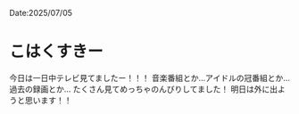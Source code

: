 Date:2025/07/05
# こはくすきー

今日は一日中テレビ見てましたー！！！
音楽番組とか…アイドルの冠番組とか…過去の録画とか…
たくさん見てめっちゃのんびりしてました！
明日は外に出ようと思います！！
